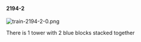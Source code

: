 #### 2194-2
![train-2194-2-0.png](https://github.com/lil-lab/nlvr/raw/master/nlvr/train/images/51/train-2194-2-0.png "train-2194-2-0.png")

There is 1 tower with 2 blue blocks stacked together